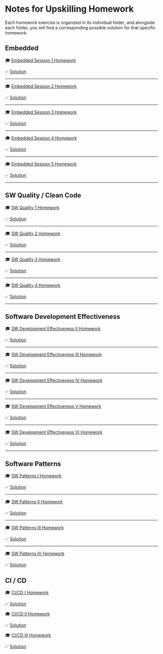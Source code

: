 # Notes for Upskilling Homework

Each homework exercise is organized in its individual folder, and alongside each folder, you will find a corresponding possible solution for that specific homework.

## Embedded

🎓 [Embedded Session 1 Homework](https://github.com/bellmann-engineering/upskilling_homework/blob/master/Embedded_I_Homework/README.md)

:white_check_mark: [Solution](https://github.com/bellmann-engineering/upskilling_homework/blob/master/Embedded_I_HomeworkSolution/README.md)

---

🎓 [Embedded Session 2 Homework](https://github.com/bellmann-engineering/upskilling_homework/blob/master/Embedded_II_Homework/README.md)

:white_check_mark: [Solution](https://github.com/bellmann-engineering/upskilling_homework/blob/master/Embedded_II_HomeworkSolution/README.md)

---

🎓 [Embedded Session 3 Homework](https://github.com/bellmann-engineering/upskilling_homework/blob/master/Embedded_III_Homework/README.md)

:white_check_mark: [Solution](https://github.com/bellmann-engineering/upskilling_homework/blob/master/Embedded_III_HomeworkSolution/README.md)

---

🎓 [Embedded Session 4 Homework](https://github.com/bellmann-engineering/upskilling_homework/blob/master/Embedded_IV_Homework/README.md)

:white_check_mark: [Solution](https://github.com/bellmann-engineering/upskilling_homework/blob/master/Embedded_IV_HomeworkSolution/README.md)

---

🎓 [Embedded Session 5 Homework](https://github.com/bellmann-engineering/upskilling_homework/blob/master/Embedded_V_Homework/README.md)

:white_check_mark: [Solution](https://github.com/bellmann-engineering/upskilling_homework/blob/master/Embedded_V_HomeworkSolution/README.md)

---

## SW Quality / Clean Code

🎓 [SW Quality 1 Homework](https://github.com/bellmann-engineering/upskilling_homework/blob/master/SW_Quality_I_Homework/README.md)

:white_check_mark: [Solution](https://github.com/bellmann-engineering/upskilling_homework/blob/master/SW_Quality_I_HomeworkSolution/README.md)

---

🎓 [SW Quality 2 Homework](https://github.com/bellmann-engineering/upskilling_homework/blob/master/SW_Quality_II_Homework/README.md)

:white_check_mark: [Solution](https://github.com/bellmann-engineering/upskilling_homework/blob/master/SW_Quality_II_HomeworkSolution/README.md)

---
🎓 [SW Quality 3 Homework](https://github.com/bellmann-engineering/upskilling_homework/blob/master/SW_Quality_III_Homework/README.md)

:white_check_mark: [Solution](https://github.com/bellmann-engineering/upskilling_homework/blob/master/SW_Quality_III_HomeworkSolution/README.md)

---
🎓 [SW Quality 4 Homework](https://github.com/bellmann-engineering/upskilling_homework/blob/master/SW_Quality_IV_Homework/README.md)

:white_check_mark: [Solution](https://github.com/bellmann-engineering/upskilling_homework/blob/master/SW_Quality_IV_HomeworkSolution/README.md)

---

## Software Development Effectiveness

🎓 [SW Development Effectiveness II Homework](https://github.com/bellmann-engineering/upskilling_homework/blob/master/SW_Dev_Effectiveness_II_Homework/README.md)

:white_check_mark: [Solution](https://github.com/bellmann-engineering/upskilling_homework/blob/master/SW_Dev_Effectiveness_II_HomeworkSolution/README.md)

---

🎓 [SW Development Effectiveness III Homework](https://github.com/bellmann-engineering/upskilling_homework/blob/master/SW_Dev_Effectiveness_III_Homework/README.md)

:white_check_mark: [Solution](https://github.com/bellmann-engineering/upskilling_homework/blob/master/SW_Dev_Effectiveness_III_HomeworkSolution/README.md)

---

🎓 [SW Development Effectiveness IV Homework](https://github.com/bellmann-engineering/upskilling_homework/blob/master/SW_Dev_Effectiveness_IV_Homework/README.md)

:white_check_mark: [Solution](https://github.com/bellmann-engineering/upskilling_homework/blob/master/SW_Dev_Effectiveness_IV_HomeworkSolution/README.md)

---

🎓 [SW Development Effectiveness V Homework](https://github.com/bellmann-engineering/upskilling_homework/blob/master/SW_Dev_Effectiveness_V_Homework/README.md)

:white_check_mark: [Solution](https://github.com/bellmann-engineering/upskilling_homework/blob/master/SW_Dev_Effectiveness_V_HomeworkSolution/README.md)

---

🎓 [SW Development Effectiveness VI Homework](https://github.com/bellmann-engineering/upskilling_homework/blob/master/SW_Dev_Effectiveness_VI_Homework/README.md)

:white_check_mark: [Solution](https://github.com/bellmann-engineering/upskilling_homework/blob/master/SW_Dev_Effectiveness_VI_HomeworkSolution/README.md)

---

## Software Patterns

🎓 [SW Patterns I Homework](https://github.com/bellmann-engineering/upskilling_homework/blob/master/Patterns_I_Homework/README.md)

:white_check_mark: [Solution](https://github.com/bellmann-engineering/upskilling_homework/blob/master/Patterns_I_HomeworkSolution/README.md)

---

🎓 [SW Patterns II Homework](https://github.com/bellmann-engineering/upskilling_homework/blob/master/Patterns_II_Homework/README.md)

:white_check_mark: [Solution](https://github.com/bellmann-engineering/upskilling_homework/blob/master/Patterns_II_HomeworkSolution/README.md)

---

🎓 [SW Patterns III Homework](https://github.com/bellmann-engineering/upskilling_homework/blob/master/Patterns_III_Homework/README.md)

:white_check_mark: [Solution](https://github.com/bellmann-engineering/upskilling_homework/blob/master/Patterns_III_HomeworkSolution/README.md)

---

🎓 [SW Patterns IV Homework](https://github.com/bellmann-engineering/upskilling_homework/blob/master/Patterns_IV_Homework/README.md)

:white_check_mark: [Solution](https://github.com/bellmann-engineering/upskilling_homework/blob/master/Patterns_IV_HomeworkSolution/README.md)

## CI / CD

🎓 [CI/CD I Homework](https://github.com/bellmann-engineering/upskilling_homework/blob/master/CICD_1_Homework/README.md)

:white_check_mark: [Solution](https://github.com/bellmann-engineering/upskilling_homework/blob/master/CICD_1_HomeworkSolution/README.md)

🎓 [CI/CD II Homework](https://github.com/bellmann-engineering/upskilling_homework/blob/master/CICD_2_Homework/README.md)

:white_check_mark: [Solution](https://github.com/bellmann-engineering/upskilling_homework/blob/master/CICD_2_HomeworkSolution/README.md)

🎓 [CI/CD III Homework](https://github.com/bellmann-engineering/upskilling_homework/blob/master/CICD_3_Homework/README.md)

:white_check_mark: [Solution](https://github.com/bellmann-engineering/upskilling_homework/blob/master/CICD_3_HomeworkSolution/README.md)